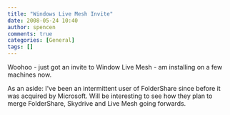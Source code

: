 ```yaml
---
title: "Windows Live Mesh Invite"
date: 2008-05-24 10:40
author: spencen
comments: true
categories: [General]
tags: []
---
```


Woohoo - just got an invite to Window Live Mesh - am installing on a few machines now. 
 

As an aside: I've been an intermittent user of FolderShare since before it was acquired by Microsoft. Will be interesting to see how they plan to merge FolderShare, Skydrive and Live Mesh going forwards.


